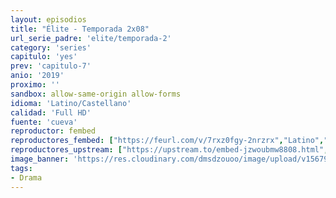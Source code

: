 ```yaml
---
layout: episodios
title: "Élite - Temporada 2x08"
url_serie_padre: 'elite/temporada-2'
category: 'series'
capitulo: 'yes'
prev: 'capitulo-7'
anio: '2019'
proximo: ''
sandbox: allow-same-origin allow-forms
idioma: 'Latino/Castellano'
calidad: 'Full HD'
fuente: 'cueva'
reproductor: fembed
reproductores_fembed: ["https://feurl.com/v/7rxz0fgy-2nrzrx","Latino","https://feurl.com/v/lg-y5bn2lp3xmj-","Latino","https://gdriveplayer.co/embed2.php?link=cTZTwRY5YnGF1TdtYx79AQzEc7IdxFjDraw1fyzv4vGtQbU6fqtVnTXdP4g1W%252FP4t9imvn%252Fpfd%252BFFcwApN4hBzYQmsR3klVk7Vsx2zbqJyovmCE35CZueEQwHYd94ARiN2W29Iznl%252FNT%252BJqz%252F7C%252FzpU3UW57fl9CYyp7Ic6pbxMfUO94AW9O%252BPsB3H%252F0MrLBU06guvHTHQbSjOxv8lptkg","Latino","https://myurlshort.live/v/yze03tez661rqzz","Castellano","https://api.cuevana3.io/stream/index.php?file=ek5lbm9xYWNrS0xYMTZLa2xNbkdvY3ZTb3BtZng4TGp6ZFpobGFMUGtPUFgzSmFhbk1XTzVkblBtS1JnbEplb21KUm5ZSlRTMGViVTBxZGdsdEhPb3RqWGFtTm1scHFqbk1LR2gzV3l3THVvd29aaVpjR21vNXlSb0tKbmhkZlUwTXlYb1hmSDFOZkpuV1JuYTVTWHJKV1haV3B5MHREbTJNS25xNlBIbnViSjFaeVg","Castellano","https://feurl.com/v/qyx60uek160qze3","Castellano","https://feurl.com/v/0pgqyslx216km40","Castellano","https://mstream.website/1ud2y5zy331n","Castellano","https://mstream.website/vt34bdejtwm7","Castellano"]
reproductores_upstream: ["https://upstream.to/embed-jzwoubmw8808.html","Castellano"]
image_banner: 'https://res.cloudinary.com/dmsdzouoo/image/upload/v1567919047/Elite-temporada-2-castellano-online-min_a2xd2n.jpg'
tags:
- Drama
---
```











